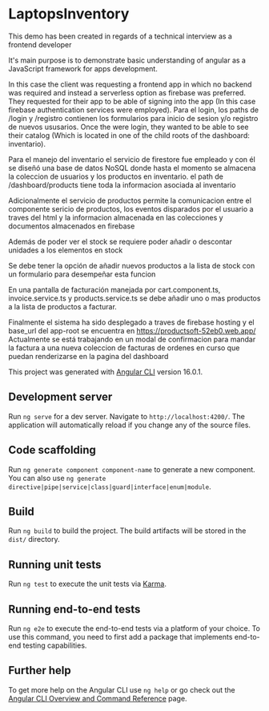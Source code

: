 # LaptopsInventory

This demo has been created in regards of a technical interview as a frontend developer

It's main purpose is to demonstrate basic understanding of angular as a JavaScript framework for apps development.

In this case the client was requesting a frontend app in which no backend was required and instead a serverless option as firebase was preferred.
They requested for their app to be able of signing into the app (In this case firebase authentication services were employed).
Para el login, los paths de /login y /registro contienen los formularios para inicio de sesion y/o registro de nuevos ususarios.
Once the were login, they wanted to be able to see their catalog (Which is located in one of the child roots of the dashboard: inventario).

Para el manejo del inventario el servicio de firestore fue empleado y con él se diseñó una base de datos NoSQL donde hasta el momento se almacena la coleccion de usuarios y los productos en inventario. el path de /dashboard/products tiene toda la informacion asociada al inventario

Adicionalmente el servicio de productos permite la comunicacion entre el componente sericio de productos, los eventos disparados por el usuario a traves del html y la informacion almacenada en las colecciones y documentos almacenados en firebase

Además de poder ver el stock se requiere poder añadir o descontar unidades a los elementos en stock

Se debe tener la opción de añadir nuevos productos a la lista de stock con un formulario para desempeñar esta funcion

En una pantalla de facturación manejada por cart.component.ts, invoice.service.ts y products.service.ts se debe añadir uno o mas productos a la lista de productos a facturar.

Finalmente el sistema ha sido desplegado a traves de firebase hosting y el base_url del app-root se encuentra en https://productsoft-52eb0.web.app/
Actualmente se está trabajando en un modal de confirmacion para mandar la factura a una nueva coleccion de facturas de ordenes en curso que puedan renderizarse en la pagina del dashboard

This project was generated with [Angular CLI](https://github.com/angular/angular-cli) version 16.0.1.

## Development server

Run `ng serve` for a dev server. Navigate to `http://localhost:4200/`. The application will automatically reload if you change any of the source files.

## Code scaffolding

Run `ng generate component component-name` to generate a new component. You can also use `ng generate directive|pipe|service|class|guard|interface|enum|module`.

## Build

Run `ng build` to build the project. The build artifacts will be stored in the `dist/` directory.

## Running unit tests

Run `ng test` to execute the unit tests via [Karma](https://karma-runner.github.io).

## Running end-to-end tests

Run `ng e2e` to execute the end-to-end tests via a platform of your choice. To use this command, you need to first add a package that implements end-to-end testing capabilities.

## Further help

To get more help on the Angular CLI use `ng help` or go check out the [Angular CLI Overview and Command Reference](https://angular.io/cli) page.
